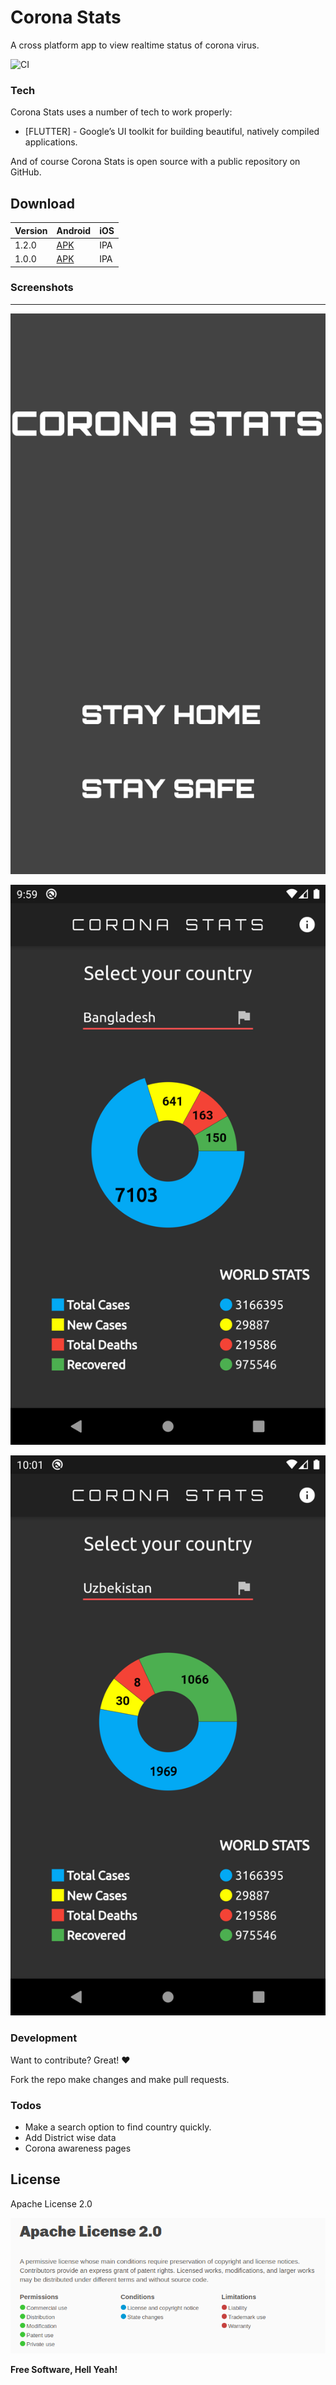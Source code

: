 # Corona Stats

A cross platform app to view realtime status of corona virus.

![CI](https://github.com/i-am-ahad/corona_stats/workflows/CI/badge.svg?event=push)

### Tech

Corona Stats uses a number of tech to work properly:

* [FLUTTER] - Google’s UI toolkit for building beautiful, natively compiled applications.


And of course Corona Stats is open source with a public repository on GitHub.

## Download

| Version | Android | iOS |
| --- | --- | --- |
| 1.2.0 | [APK][2] | IPA |
| 1.0.0 | [APK][1] | IPA |


### Screenshots
----
![](android/app/src/main/res/drawable/splash_screen.png)

![](screenshots/Screenshot1.png)

![](screenshots/Screenshot2.png)



### Development

Want to contribute? Great! :heart:

Fork the repo make changes and make pull requests.

### Todos

 - Make a search option to find country quickly.
 - Add District wise data
 - Corona awareness pages

License
----

Apache License 2.0

![](screenshots/LICENSE.png)


**Free Software, Hell Yeah!**

[//]: #DownloadLinks
[1]: https://github.com/i-am-ahad/corona_stats/releases/download/v1.0.0/corona-stats.apk
[2]: https://github.com/i-am-ahad/corona_stats/releases/download/v1.2.0/corona-stats.apk

